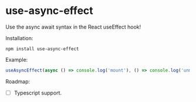 # use-async-effect
Use the async await syntax in the React useEffect hook!

Installation:

`npm install use-async-effect`

Example:

```javascript
useAsyncEffect(async () => console.log('mount'), () => console.log('unmount'), []);
```

Roadmap:

- [ ] Typescript support.
